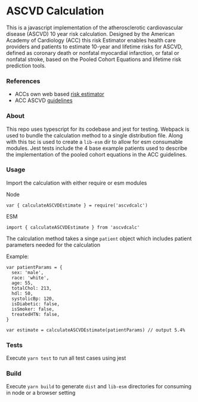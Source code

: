 # ASCVD Calculation

This is a javascript implementation of the atherosclerotic cardiovascular disease (ASCVD) 10 year risk calculation. Designed by the American Academy of Cardiology (ACC) this risk Estimator enables health care providers and patients to estimate 10-year and lifetime risks for ASCVD, defined as coronary death or nonfatal myocardial infarction, or fatal or nonfatal stroke, based on the Pooled Cohort Equations and lifetime risk prediction tools.

### References 
- ACCs own web based [risk estimator](https://tools.acc.org/ldl/ascvd_risk_estimator/index.html#!/calulate/estimator/)
- ACC ASCVD [guidelines](https://www.ahajournals.org/doi/pdf/10.1161/01.cir.0000437741.48606.98)


### About
This repo uses typescript for its codebase and jest for testing. Webpack is used to bundle the calculation method to a single distribution file. Along with this tsc is used to create a `lib-esm` dir to allow for esm consumable modules. Jest tests include the 4 base example patients used to describe the implementation of the pooled cohort equations in the ACC guidelines.

### Usage

Import the calculation with either require or esm modules

Node

```
var { calculateASCVDEstimate } = require('ascvdcalc')
```

ESM

```
import { calculateASCVDEstimate } from 'ascvdcalc'
```

The calculation method takes a singe `patient` object which includes patient parameters needed for the calculation

Example:

```
var patientParams = {
  sex: 'male',
  race: 'white',
  age: 55,
  totalChol: 213,
  hdl: 50,
  systolicBp: 120,
  isDiabetic: false,
  isSmoker: false,
  treatedHTN: false,
}

var estimate = calculateASCVDEstimate(patientParams) // output 5.4%
```

### Tests
Execute `yarn test` to run all test cases using jest

### Build
Execute `yarn build` to generate `dist` and `lib-esm` directories for consuming in node or a browser setting
